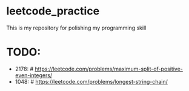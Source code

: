 # leetcode_practice

This is my repository for polishing my programming skill


# TODO:
- 2178: # https://leetcode.com/problems/maximum-split-of-positive-even-integers/
- 1048: # https://leetcode.com/problems/longest-string-chain/